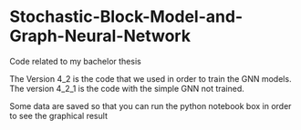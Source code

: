 # Stochastic-Block-Model-and-Graph-Neural-Network
Code related to my bachelor thesis

The Version 4_2 is the code that we used in order to train the GNN models. 
The version 4_2_1 is the code with the simple GNN not trained.

Some data are saved so that you can run the python notebook box in order to see the graphical result
